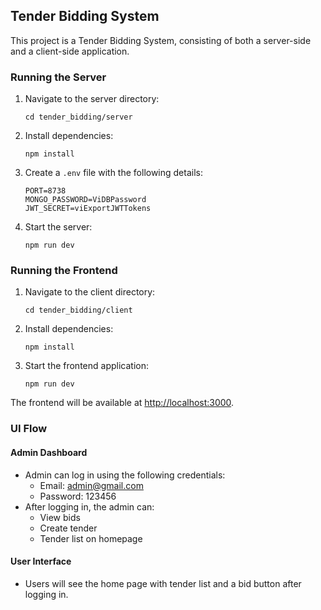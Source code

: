 ## Tender Bidding System

This project is a Tender Bidding System, consisting of both a server-side and a client-side application.

### Running the Server

1. Navigate to the server directory:
   ```
   cd tender_bidding/server
   ```

2. Install dependencies:
   ```
   npm install
   ```

3. Create a `.env` file with the following details:
   ```
   PORT=8738
   MONGO_PASSWORD=ViDBPassword
   JWT_SECRET=viExportJWTTokens
   ```

4. Start the server:
   ```
   npm run dev
   ```

### Running the Frontend

1. Navigate to the client directory:
   ```
   cd tender_bidding/client
   ```

2. Install dependencies:
   ```
   npm install
   ```

3. Start the frontend application:
   ```
   npm run dev
   ```

The frontend will be available at [http://localhost:3000](http://localhost:3000).

### UI Flow

#### Admin Dashboard

- Admin can log in using the following credentials:
  - Email: admin@gmail.com
  - Password: 123456
- After logging in, the admin can:
  - View bids
  - Create tender
  - Tender list on homepage

#### User Interface

- Users will see the home page with tender list and a bid button after logging in.